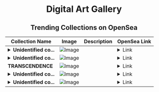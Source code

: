 <div align="center">

# Digital Art Gallery

## Trending Collections on OpenSea

| Collection Name                       | Image                                                                                     | Description                       | OpenSea Link                                                                                          |
|---------------------------------------|-------------------------------------------------------------------------------------------|-----------------------------------|--------------------------------------------------------------------------------------------------------|
| **<details><summary>Unidentified co...</summary>Unidentified contract 84a6d2c0-1516-4858-8486-c459f1ba464c</details>** | ![Image](https://i.seadn.io/s/raw/files/654b7e9c6f93abe8d20f6c1ead4af558.png?w=500&auto=format?w=200&auto=format) |  | <details><summary>Link</summary>[Unidentified contract 84a6d2c0-1516-4858-8486-c459f1ba464c](https://opensea.io/collection/unidentified-contract-84a6d2c0-1516-4858-8486-c459)</details> |
| **<details><summary>Unidentified co...</summary>Unidentified contract 3deea5b9-eea7-413e-b5ca-7986098e79ac</details>** | ![Image](https://i.seadn.io/s/raw/files/654b7e9c6f93abe8d20f6c1ead4af558.png?w=500&auto=format?w=200&auto=format) |  | <details><summary>Link</summary>[Unidentified contract 3deea5b9-eea7-413e-b5ca-7986098e79ac](https://opensea.io/collection/unidentified-contract-3deea5b9-eea7-413e-b5ca-7986)</details> |
| **TRANSCENDENCE** | ![Image](https://i.seadn.io/s/raw/files/ae4318fdfd01141dc7dc0592b99af39b.jpg?w=500&auto=format?w=200&auto=format) |  | <details><summary>Link</summary>[TRANSCENDENCE](https://opensea.io/collection/transcendence-19)</details> |
| **<details><summary>Unidentified co...</summary>Unidentified contract 043bcd30-e9db-419f-b4a5-c2ffe52b7b99</details>** | ![Image](https://i.seadn.io/s/raw/files/654b7e9c6f93abe8d20f6c1ead4af558.png?w=500&auto=format?w=200&auto=format) |  | <details><summary>Link</summary>[Unidentified contract 043bcd30-e9db-419f-b4a5-c2ffe52b7b99](https://opensea.io/collection/unidentified-contract-043bcd30-e9db-419f-b4a5-c2ff)</details> |
| **<details><summary>Unidentified co...</summary>Unidentified contract a5ed6729-1f6d-48a7-ab6a-82367066679c</details>** | ![Image](https://i.seadn.io/s/raw/files/654b7e9c6f93abe8d20f6c1ead4af558.png?w=500&auto=format?w=200&auto=format) |  | <details><summary>Link</summary>[Unidentified contract a5ed6729-1f6d-48a7-ab6a-82367066679c](https://opensea.io/collection/unidentified-contract-a5ed6729-1f6d-48a7-ab6a-8236)</details> |

</div>